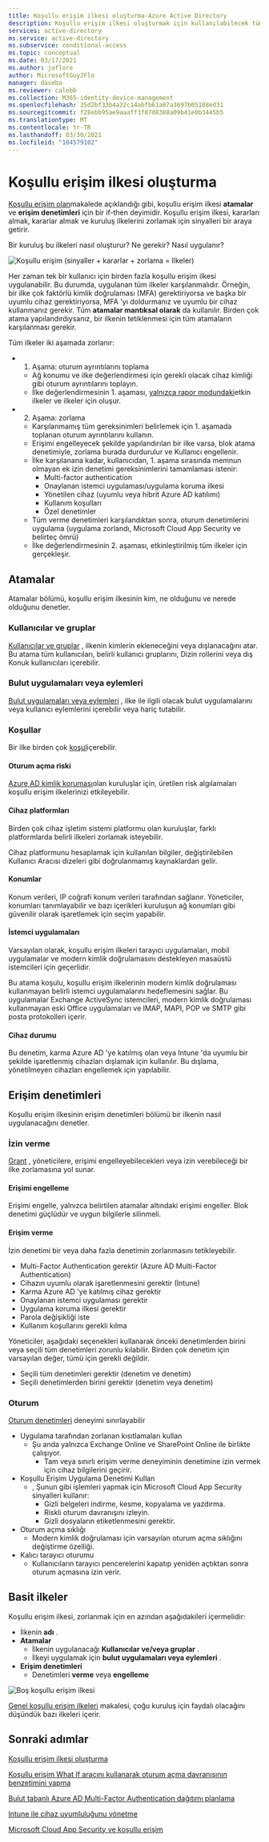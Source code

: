 ```yaml
---
title: Koşullu erişim ilkesi oluşturma-Azure Active Directory
description: Koşullu erişim ilkesi oluşturmak için kullanılabilecek tüm seçenekler nelerdir ve ne anlama geliyor?
services: active-directory
ms.service: active-directory
ms.subservice: conditional-access
ms.topic: conceptual
ms.date: 03/17/2021
ms.author: joflore
author: MicrosoftGuyJFlo
manager: daveba
ms.reviewer: calebb
ms.collection: M365-identity-device-management
ms.openlocfilehash: 35d2bf33b4a22c14abfb61a87a3697b05188ed31
ms.sourcegitcommit: f28ebb95ae9aaaff3f87d8388a09b41e0b3445b5
ms.translationtype: MT
ms.contentlocale: tr-TR
ms.lasthandoff: 03/30/2021
ms.locfileid: "104579102"
---
```

# <a name="building-a-conditional-access-policy"></a>Koşullu erişim ilkesi oluşturma

[Koşullu erişim olan](overview.md)makalede açıklandığı gibi, koşullu erişim ilkesi **atamalar** ve **erişim denetimleri** için bir if-then deyimidir. Koşullu erişim ilkesi, kararları almak, kararlar almak ve kuruluş ilkelerini zorlamak için sinyalleri bir araya getirir.

Bir kuruluş bu ilkeleri nasıl oluşturur? Ne gerekir? Nasıl uygulanır?

![Koşullu erişim (sinyaller + kararlar + zorlama = Ilkeler)](./media/concept-conditional-access-policies/conditional-access-signal-decision-enforcement.png)

Her zaman tek bir kullanıcı için birden fazla koşullu erişim ilkesi uygulanabilir. Bu durumda, uygulanan tüm ilkeler karşılanmalıdır. Örneğin, bir ilke çok faktörlü kimlik doğrulaması (MFA) gerektiriyorsa ve başka bir uyumlu cihaz gerektiriyorsa, MFA 'yı doldurmanız ve uyumlu bir cihaz kullanmanız gerekir. Tüm **atamalar mantıksal olarak** da kullanılır. Birden çok atama yapılandırdıysanız, bir ilkenin tetiklenmesi için tüm atamaların karşılanması gerekir.

Tüm ilkeler iki aşamada zorlanır:

- 1. Aşama: oturum ayrıntılarını toplama 
   - Ağ konumu ve ilke değerlendirmesi için gerekli olacak cihaz kimliği gibi oturum ayrıntılarını toplayın. 
   - İlke değerlendirmesinin 1. aşaması, [yalnızca rapor modundaki](concept-conditional-access-report-only.md)etkin ilkeler ve ilkeler için oluşur.
- 2. Aşama: zorlama 
   - Karşılanmamış tüm gereksinimleri belirlemek için 1. aşamada toplanan oturum ayrıntılarını kullanın. 
   - Erişimi engelleyecek şekilde yapılandırılan bir ilke varsa, blok atama denetimiyle, zorlama burada durdurulur ve Kullanıcı engellenir. 
   - İlke karşılanana kadar, kullanıcıdan, 1. aşama sırasında memnun olmayan ek izin denetimi gereksinimlerini tamamlaması istenir:  
      - Multi-factor authentication 
      - Onaylanan istemci uygulaması/uygulama koruma ilkesi 
      - Yönetilen cihaz (uyumlu veya hibrit Azure AD katılımı) 
      - Kullanım koşulları 
      - Özel denetimler  
   - Tüm verme denetimleri karşılandıktan sonra, oturum denetimlerini uygulama (uygulama zorlandı, Microsoft Cloud App Security ve belirteç ömrü) 
   - İlke değerlendirmesinin 2. aşaması, etkinleştirilmiş tüm ilkeler için gerçekleşir. 

## <a name="assignments"></a>Atamalar

Atamalar bölümü, koşullu erişim ilkesinin kim, ne olduğunu ve nerede olduğunu denetler.

### <a name="users-and-groups"></a>Kullanıcılar ve gruplar

[Kullanıcılar ve gruplar](concept-conditional-access-users-groups.md) , ilkenin kimlerin ekleneceğini veya dışlanacağını atar. Bu atama tüm kullanıcıları, belirli kullanıcı gruplarını, Dizin rollerini veya dış Konuk kullanıcıları içerebilir. 

### <a name="cloud-apps-or-actions"></a>Bulut uygulamaları veya eylemleri

[Bulut uygulamaları veya eylemleri](concept-conditional-access-cloud-apps.md) , ilke ile ilgili olacak bulut uygulamalarını veya kullanıcı eylemlerini içerebilir veya hariç tutabilir.

### <a name="conditions"></a>Koşullar

Bir ilke birden çok [koşul](concept-conditional-access-conditions.md)içerebilir.

#### <a name="sign-in-risk"></a>Oturum açma riski

[Azure AD kimlik koruması](../identity-protection/overview-identity-protection.md)olan kuruluşlar için, üretilen risk algılamaları koşullu erişim ilkelerinizi etkileyebilir.

#### <a name="device-platforms"></a>Cihaz platformları

Birden çok cihaz işletim sistemi platformu olan kuruluşlar, farklı platformlarda belirli ilkeleri zorlamak isteyebilir. 

Cihaz platformunu hesaplamak için kullanılan bilgiler, değiştirilebilen Kullanıcı Aracısı dizeleri gibi doğrulanmamış kaynaklardan gelir.

#### <a name="locations"></a>Konumlar

Konum verileri, IP coğrafi konum verileri tarafından sağlanır. Yöneticiler, konumları tanımlayabilir ve bazı içerikleri kuruluşun ağ konumları gibi güvenilir olarak işaretlemek için seçim yapabilir.

#### <a name="client-apps"></a>İstemci uygulamaları

Varsayılan olarak, koşullu erişim ilkeleri tarayıcı uygulamaları, mobil uygulamalar ve modern kimlik doğrulamasını destekleyen masaüstü istemcileri için geçerlidir. 

Bu atama koşulu, koşullu erişim ilkelerinin modern kimlik doğrulaması kullanmayan belirli istemci uygulamalarını hedeflemesini sağlar. Bu uygulamalar Exchange ActiveSync istemcileri, modern kimlik doğrulaması kullanmayan eski Office uygulamaları ve IMAP, MAPI, POP ve SMTP gibi posta protokolleri içerir.

#### <a name="device-state"></a>Cihaz durumu

Bu denetim, karma Azure AD 'ye katılmış olan veya Intune 'da uyumlu bir şekilde işaretlenmiş cihazları dışlamak için kullanılır. Bu dışlama, yönetilmeyen cihazları engellemek için yapılabilir. 

## <a name="access-controls"></a>Erişim denetimleri

Koşullu erişim ilkesinin erişim denetimleri bölümü bir ilkenin nasıl uygulanacağını denetler.

### <a name="grant"></a>İzin verme

[Grant](concept-conditional-access-grant.md) , yöneticilere, erişimi engelleyebilecekleri veya izin verebileceği bir ilke zorlamasına yol sunar.

#### <a name="block-access"></a>Erişimi engelleme

Erişimi engelle, yalnızca belirtilen atamalar altındaki erişimi engeller. Blok denetimi güçlüdür ve uygun bilgilerle silinmeli.

#### <a name="grant-access"></a>Erişim verme

İzin denetimi bir veya daha fazla denetimin zorlanmasını tetikleyebilir. 

- Multi-Factor Authentication gerektir (Azure AD Multi-Factor Authentication)
- Cihazın uyumlu olarak işaretlenmesini gerektir (Intune)
- Karma Azure AD 'ye katılmış cihaz gerektir
- Onaylanan istemci uygulaması gerektir
- Uygulama koruma ilkesi gerektir
- Parola değişikliği iste
- Kullanım koşullarını gerekli kılma

Yöneticiler, aşağıdaki seçenekleri kullanarak önceki denetimlerden birini veya seçili tüm denetimleri zorunlu kılabilir. Birden çok denetim için varsayılan değer, tümü için gerekli değildir.

- Seçili tüm denetimleri gerektir (denetim ve denetim)
- Seçili denetimlerden birini gerektir (denetim veya denetim)

### <a name="session"></a>Oturum

[Oturum denetimleri](concept-conditional-access-session.md) deneyimi sınırlayabilir 

- Uygulama tarafından zorlanan kısıtlamaları kullan
   - Şu anda yalnızca Exchange Online ve SharePoint Online ile birlikte çalışıyor.
      - Tam veya sınırlı erişim verme deneyiminin denetimine izin vermek için cihaz bilgilerini geçirir.
- Koşullu Erişim Uygulama Denetimi Kullan
   - , Şunun gibi işlemleri yapmak için Microsoft Cloud App Security sinyalleri kullanır: 
      - Gizli belgeleri indirme, kesme, kopyalama ve yazdırma.
      - Riskli oturum davranışını izleyin.
      - Gizli dosyaların etiketlenmesini gerektir.
- Oturum açma sıklığı
   - Modern kimlik doğrulaması için varsayılan oturum açma sıklığını değiştirme özelliği.
- Kalıcı tarayıcı oturumu
   - Kullanıcıların tarayıcı pencerelerini kapatıp yeniden açtıktan sonra oturum açmasına izin verir.

## <a name="simple-policies"></a>Basit ilkeler

Koşullu erişim ilkesi, zorlanmak için en azından aşağıdakileri içermelidir:

- İlkenin **adı** .
- **Atamalar**
   - İlkenin uygulanacağı **Kullanıcılar ve/veya gruplar** .
   - İlkeyi uygulamak için **bulut uygulamaları veya eylemleri** .
- **Erişim denetimleri**
   - Denetimleri **verme** veya **engelleme**

![Boş koşullu erişim ilkesi](./media/concept-conditional-access-policies/conditional-access-blank-policy.png)

[Genel koşullu erişim ilkeleri](concept-conditional-access-policy-common.md) makalesi, çoğu kuruluş için faydalı olacağını düşündük bazı ilkeleri içerir.

## <a name="next-steps"></a>Sonraki adımlar

[Koşullu erişim ilkesi oluşturma](../authentication/tutorial-enable-azure-mfa.md?bc=%2fazure%2factive-directory%2fconditional-access%2fbreadcrumb%2ftoc.json&toc=%2fazure%2factive-directory%2fconditional-access%2ftoc.json#create-a-conditional-access-policy)

[Koşullu erişim What If aracını kullanarak oturum açma davranışının benzetimini yapma](troubleshoot-conditional-access-what-if.md)

[Bulut tabanlı Azure AD Multi-Factor Authentication dağıtımı planlama](../authentication/howto-mfa-getstarted.md)

[Intune ile cihaz uyumluluğunu yönetme](/intune/device-compliance-get-started)

[Microsoft Cloud App Security ve koşullu erişim](/cloud-app-security/proxy-intro-aad)